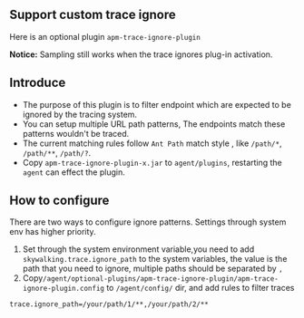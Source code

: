 ## Support custom trace ignore
Here is an optional plugin `apm-trace-ignore-plugin`

**Notice:**
Sampling still works when the trace ignores plug-in activation.

## Introduce
- The purpose of this plugin is to filter endpoint which are expected to be ignored by the tracing system.
- You can setup multiple URL path patterns, The endpoints match these patterns wouldn't be traced.
- The current matching rules follow `Ant Path` match style , like `/path/*`, `/path/**`, `/path/?`.
- Copy `apm-trace-ignore-plugin-x.jar` to `agent/plugins`, restarting the `agent` can effect the plugin.                                                                                                         

## How to configure
There are two ways to configure ignore patterns. Settings through system env has higher priority.
 1. Set through the system environment variable,you need to add `skywalking.trace.ignore_path` to the system variables, the value is the path that you need to ignore, multiple paths should be separated by `,`
 2. Copy`/agent/optional-plugins/apm-trace-ignore-plugin/apm-trace-ignore-plugin.config` to `/agent/config/` dir, and add rules to filter traces
```
trace.ignore_path=/your/path/1/**,/your/path/2/**
```

